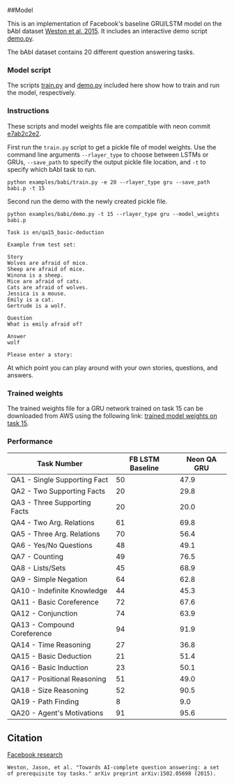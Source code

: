 ##Model

This is an implementation of Facebook's baseline GRU/LSTM model on the bAbI dataset 
[Weston et al. 2015](https://research.facebook.com/researchers/1543934539189348).
It includes an interactive demo script [demo.py](./demo.py).

The bAbI dataset contains 20 different question answering tasks.

### Model script

The scripts [train.py](https://github.com/nervanazoo/NervanaModelZoo/blob/master/NLP/QandA/bAbI/train.py)
and [demo.py](https://github.com/nervanazoo/NervanaModelZoo/blob/master/NLP/QandA/bAbI/demo.py) included
here show how to train and run the model, respectively.

### Instructions

These scripts and model weights file are compatible with neon commit [e7ab2c2e2](https://github.com/NervanaSystems/neon/commit/e7ab2c2e27f113a4d36d17ba8c79546faed7d916).

First run the `train.py` script to get a pickle file of model weights. Use the command line arguments `--rlayer_type` 
to choose between LSTMs or GRUs, `--save_path` to specify the output pickle file location, and `-t` to specify which
bAbI task to run.
```
python examples/babi/train.py -e 20 --rlayer_type gru --save_path babi.p -t 15
```

Second run the demo with the newly created pickle file.
```
python examples/babi/demo.py -t 15 --rlayer_type gru --model_weights babi.p
```
```
Task is en/qa15_basic-deduction

Example from test set:

Story
Wolves are afraid of mice.
Sheep are afraid of mice.
Winona is a sheep.
Mice are afraid of cats.
Cats are afraid of wolves.
Jessica is a mouse.
Emily is a cat.
Gertrude is a wolf.

Question
What is emily afraid of?

Answer
wolf

Please enter a story:
```
At which point you can play around with your own stories, questions, and answers.

### Trained weights
The trained weights file for a GRU network trained on task 15 can be downloaded from AWS using the following link: [trained model weights on task 15](https://s3-us-west-1.amazonaws.com/nervana-modelzoo/bAbI/babi_task15.p).

### Performance
Task Number                  | FB LSTM Baseline | Neon QA GRU
---                          | ---              | ---
QA1 - Single Supporting Fact | 50               |  47.9
QA2 - Two Supporting Facts   | 20               |  29.8
QA3 - Three Supporting Facts | 20               |  20.0
QA4 - Two Arg. Relations     | 61               |  69.8
QA5 - Three Arg. Relations   | 70               |  56.4
QA6 - Yes/No Questions       | 48               |  49.1
QA7 - Counting               | 49               |  76.5
QA8 - Lists/Sets             | 45               |  68.9
QA9 - Simple Negation        | 64               |  62.8
QA10 - Indefinite Knowledge  | 44               |  45.3
QA11 - Basic Coreference     | 72               |  67.6
QA12 - Conjunction           | 74               |  63.9
QA13 - Compound Coreference  | 94               |  91.9
QA14 - Time Reasoning        | 27               |  36.8
QA15 - Basic Deduction       | 21               |  51.4
QA16 - Basic Induction       | 23               |  50.1
QA17 - Positional Reasoning  | 51               |  49.0
QA18 - Size Reasoning        | 52               |  90.5
QA19 - Path Finding          | 8                |   9.0
QA20 - Agent's Motivations   | 91               |  95.6

## Citation

[Facebook research](https://research.facebook.com/researchers/1543934539189348)

```
Weston, Jason, et al. "Towards AI-complete question answering: a set of prerequisite toy tasks." arXiv preprint arXiv:1502.05698 (2015).
```
